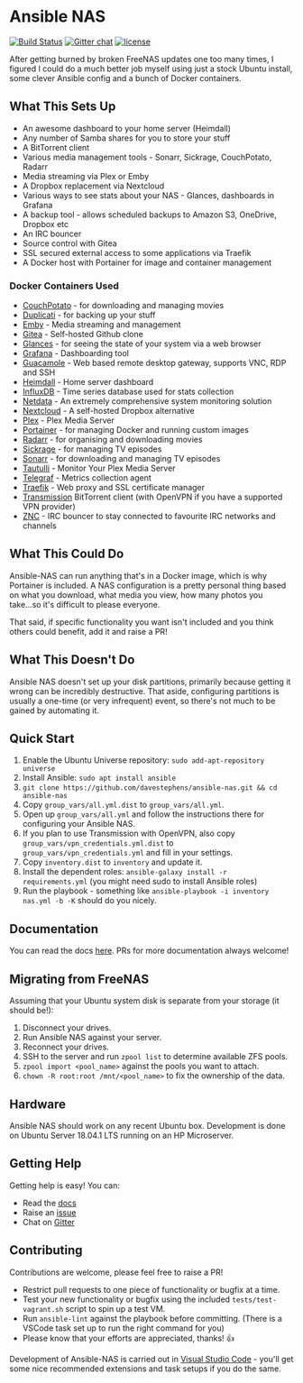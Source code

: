 # Ansible NAS

[![Build Status](https://img.shields.io/travis/com/davestephens/ansible-nas.svg?logo=travis&style=flat-square)](https://travis-ci.com/davestephens/ansible-nas) [![Gitter chat](https://img.shields.io/gitter/room/ansible-nas/chat.svg?logo=gitter&style=flat-square)](https://gitter.im/Ansible-NAS/Chat) [![license](https://img.shields.io/github/license/DAVFoundation/api_doc.svg?style=flat-square)](https://github.com/davestephens/ansible-nas/blob/master/LICENSE)

After getting burned by broken FreeNAS updates one too many times, I figured I could do a much better job myself using
just a stock Ubuntu install, some clever Ansible config and a bunch of Docker containers.

## What This Sets Up

* An awesome dashboard to your home server (Heimdall)
* Any number of Samba shares for you to store your stuff
* A BitTorrent client
* Various media management tools - Sonarr, Sickrage, CouchPotato, Radarr
* Media streaming via Plex or Emby
* A Dropbox replacement via Nextcloud
* Various ways to see stats about your NAS - Glances, dashboards in Grafana
* A backup tool - allows scheduled backups to Amazon S3, OneDrive, Dropbox etc
* An IRC bouncer
* Source control with Gitea
* SSL secured external access to some applications via Traefik
* A Docker host with Portainer for image and container management

### Docker Containers Used

  - [CouchPotato](https://couchpota.to/) - for downloading and managing movies
  - [Duplicati](https://www.duplicati.com/) - for backing up your stuff
  - [Emby](https://emby.media/) - Media streaming and management
  - [Gitea](https://gitea.io/en-us/) - Self-hosted Github clone
  - [Glances](https://nicolargo.github.io/glances/) - for seeing the state of your system via a web browser
  - [Grafana](https://github.com/grafana/grafana) - Dashboarding tool
  - [Guacamole](https://guacamole.apache.org/) - Web based remote desktop gateway, supports VNC, RDP and SSH
  - [Heimdall](https://heimdall.site/) - Home server dashboard
  - [InfluxDB](https://github.com/influxdata/influxdb) - Time series database used for stats collection
  - [Netdata](https://my-netdata.io/) - An extremely comprehensive system monitoring solution
  - [Nextcloud](https://nextcloud.com/) - A self-hosted Dropbox alternative
  - [Plex](https://www.plex.tv/) - Plex Media Server
  - [Portainer](https://portainer.io/) - for managing Docker and running custom images
  - [Radarr](https://radarr.video/) - for organising and downloading movies
  - [Sickrage](https://sickrage.github.io/) - for managing TV episodes
  - [Sonarr](https://sonarr.tv/) - for downloading and managing TV episodes
  - [Tautulli](http://tautulli.com/) - Monitor Your Plex Media Server
  - [Telegraf](https://github.com/influxdata/telegraf) - Metrics collection agent
  - [Traefik](https://traefik.io/) - Web proxy and SSL certificate manager
  - [Transmission](https://transmissionbt.com/) BitTorrent client (with OpenVPN if you have a supported VPN provider)
  - [ZNC](https://wiki.znc.in/ZNC) - IRC bouncer to stay connected to favourite IRC networks and channels

## What This Could Do

Ansible-NAS can run anything that's in a Docker image, which is why Portainer is included. A NAS configuration is a pretty personal thing based on what you download, what media you view, how many photos you take...so it's difficult to please everyone.

That said, if specific functionality you want isn't included and you think others could benefit, add it and raise a PR!

## What This Doesn't Do

Ansible NAS doesn't set up your disk partitions, primarily because getting it wrong can be incredibly destructive.
That aside, configuring partitions is usually a one-time (or very infrequent) event, so there's not much to be
gained by automating it.

## Quick Start

1. Enable the Ubuntu Universe repository: `sudo add-apt-repository universe`
2. Install Ansible: `sudo apt install ansible`
3. `git clone https://github.com/davestephens/ansible-nas.git && cd ansible-nas`
4. Copy `group_vars/all.yml.dist` to  `group_vars/all.yml`.
5. Open up `group_vars/all.yml` and follow the instructions there for configuring your Ansible NAS.
6. If you plan to use Transmission with OpenVPN, also copy `group_vars/vpn_credentials.yml.dist` to
`group_vars/vpn_credentials.yml` and fill in your settings.
7. Copy `inventory.dist` to `inventory` and update it.
8. Install the dependent roles: `ansible-galaxy install -r requirements.yml` (you might need sudo to install Ansible roles)
9. Run the playbook - something like `ansible-playbook -i inventory nas.yml -b -K` should do you nicely.

## Documentation

You can read the docs [here](https://davestephens.github.io/ansible-nas). PRs for more documentation always welcome!

## Migrating from FreeNAS

Assuming that your Ubuntu system disk is separate from your storage (it should be!):

1. Disconnect your drives.
2. Run Ansible NAS against your server.
3. Reconnect your drives.
4. SSH to the server and run `zpool list` to determine available ZFS pools.
5. `zpool import <pool_name>` against the pools you want to attach.
6. `chown -R root:root /mnt/<pool_name>` to fix the ownership of the data.

## Hardware

Ansible NAS should work on any recent Ubuntu box. Development is done on Ubuntu Server 18.04.1 LTS running on an HP Microserver.

## Getting Help

Getting help is easy! You can:

- Read the [docs](https://davestephens.github.io/ansible-nas)
- Raise an [issue](https://github.com/davestephens/ansible-nas/issues)
- Chat on [Gitter](https://gitter.im/Ansible-NAS/Chat)

## Contributing

Contributions are welcome, please feel free to raise a PR!

- Restrict pull requests to one piece of functionality or bugfix at a time.
- Test your new functionality or bugfix using the included `tests/test-vagrant.sh` script to spin up a test VM.
- Run `ansible-lint` against the playbook before committing. (There is a VSCode task set up to run the right command for you)
- Please know that your efforts are appreciated, thanks! :+1:

Development of Ansible-NAS is carried out in [Visual Studio Code](https://code.visualstudio.com/) - you'll get some nice
recommended extensions and task setups if you do the same.
